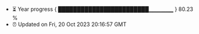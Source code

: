 - ⏳ Year progress { ████████████████████████▁▁▁▁▁▁ } 80.23 %
- ⏰ Updated on Fri, 20 Oct 2023 20:16:57 GMT

